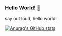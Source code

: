### Hello World! 👋

say out loud, hello world!

[![Anurag's GitHub stats](https://github-readme-stats.vercel.app/api?username=arspujalabs)](https://github.com/arspujalabs)
